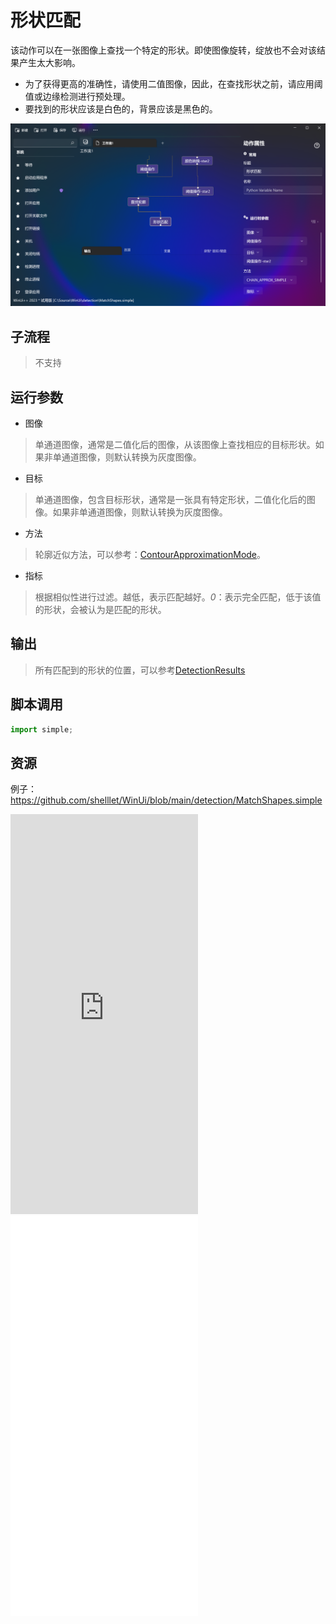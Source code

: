 # 形状匹配 
该动作可以在一张图像上查找一个特定的形状。即使图像旋转，绽放也不会对该结果产生太大影响。

* 为了获得更高的准确性，请使用二值图像，因此，在查找形状之前，请应用阈值或边缘检测进行预处理。
* 要找到的形状应该是白色的，背景应该是黑色的。

![MatchShapes](./images/05.png ':size=90%')

## 子流程
> 不支持


## 运行参数

* 图像
> 单通道图像，通常是二值化后的图像，从该图像上查找相应的目标形状。如果非单通道图像，则默认转换为灰度图像。
* 目标
>  单通道图像，包含目标形状，通常是一张具有特定形状，二值化化后的图像。如果非单通道图像，则默认转换为灰度图像。

* 方法
> 轮廓近似方法，可以参考：[ContourApproximationMode](./enums/ContourApproximationMode.md)。

* 指标
> 根据相似性进行过滤。越低，表示匹配越好。*0*：表示完全匹配，低于该值的形状，会被认为是匹配的形状。
## 输出

> 所有匹配到的形状的位置，可以参考[DetectionResults](./types/DetectionResult.md)


## 脚本调用

```python
import simple;

```

## 资源

例子：https://github.com/shelllet/WinUi/blob/main/detection/MatchShapes.simple

<iframe type="text/html" height="640px" src="https://www.youtube.com/embed/QCie2BH1qik" frameborder="0"></iframe>

<iframe src="//player.bilibili.com/player.html?bvid=BV1VG411y7jh&page=1&autoplay=0" height='640px' scrolling="no" border="0" frameborder="no" framespacing="0" allowfullscreen="true"></iframe>